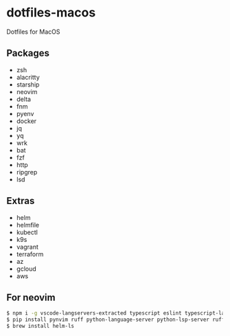 # dotfiles-macos
Dotfiles for MacOS

## Packages
- zsh
- alacritty
- starship
- neovim
- delta
- fnm
- pyenv
- docker
- jq
- yq
- wrk
- bat
- fzf
- http
- ripgrep
- lsd

## Extras
- helm
- helmfile
- kubectl
- k9s
- vagrant
- terraform
- az
- gcloud
- aws


## For neovim

```bash
$ npm i -g vscode-langservers-extracted typescript eslint typescript-language-server yaml-language-server cssmodules-language-server neovim tree-sitter-cli
$ pip install pynvim ruff python-language-server python-lsp-server ruff-lsp
$ brew install helm-ls
```

